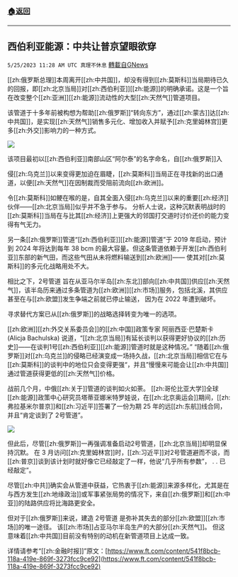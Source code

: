 ###  [:house:返回](README.md)
---


## 西伯利亚能源：中共让普京望眼欲穿
`5/25/2023 11:28 AM UTC 真理不休息` [轉載自GNews](https://gnews.org/articles/1329857)

[[zh:俄罗斯总理]]本周离开[[zh:中共国]]，却没有得到[[zh:莫斯科]]当局期待已久的回报，即[[zh:北京当局]]对[[zh:西伯利亚]][[zh:能源]]的明确承诺。这是一个旨在改变整个[[zh:亚洲]][[zh:能源]]流动性的大型[[zh:天然气]]管道项目。


该管道于十多年前被构想为帮助[[zh:俄罗斯]]“转向东方”，通过[[zh:蒙古]]达[[zh:中共国]]，是实现[[zh:天然气]]销售多元化、增加收入并赋予[[zh:克里姆林宫]]更多[[zh:外交]]影响力的一种方式。

![](https://i.imgur.com/ArCyDMA.jpg)

该项目最初以[[zh:西伯利亚]]南部山区“阿尔泰”的名字命名，自[[zh:俄罗斯]]入

侵[[zh:乌克兰]]以来变得更加迫在眉睫，[[zh:莫斯科]]当局正在寻找新的出口通道，以便[[zh:天然气]]在因制裁而受阻前流向[[zh:欧洲]]。

令[[zh:莫斯科]]如鲠在喉的是，自其全面入侵[[zh:乌克兰]]以来的重要[[zh:经济]]伙伴——[[zh:北京当局]]似乎并不急于参与。 分析人士说，这种沉默表明战时的[[zh:莫斯科]]当局在与比其[[zh:经济]]上更强大的邻国打交道时讨价还价的能力变得有气无力。

另一条[[zh:俄罗斯]]管道“[[zh:西伯利亚]][[zh:能源]]管道”于 2019 年启动，预计到 2024 年将达到每年 38 bcm 的最大容量。但这条管道依赖于开发[[zh:西伯利亚]]东部的新气田，而这些气田从未将燃料输送到[[zh:欧洲]]—— 使其对[[zh:莫斯科]]的多元化战略用处不大。

相比之下，2号管道 旨在从亚马尔半岛[[zh:东北]]部向[[zh:中共国]]供应[[zh:天然气]]，该半岛历来通过多条管道为[[zh:欧洲]][[zh:市场]]服务，包括北溪，其供应甚至在与[[zh:欧盟]]发生争端之前就已停止输送， 因为在 2022 年遭到破坏。

寻求替代方案已从[[zh:俄罗斯]]的战略选择转变为唯一的选项。

[[zh:欧洲]][[zh:外交关系委员会]]的[[zh:中国]]政策专家 阿丽西亚·巴楚斯卡 (Alicja Bachulska) 说道，“[[zh:北京当局]]有延长谈判以获得更好协议的[[zh:历史]]——在谈判1号[[zh:西伯利亚]][[zh:能源]]管道时就是这种情况。” “随着[[zh:俄罗斯]]对[[zh:乌克兰]]的侵略已经演变成一场持久战，[[zh:北京当局]]相信它在与[[zh:莫斯科]]的谈判中的地位只会变得更强“，并且”慢慢来可能会让[[zh:中共国]]通过管道获得更低的[[zh:天然气]]价格。

战前几个月，中俄[[zh:关于]]管道的谈判如火如荼。 [[zh:哥伦比亚大学]]全球[[zh:能源]]政策中心研究员塔蒂亚娜米特罗娃说，在[[zh:北京奥运会]]期间，[[zh:弗拉基米尔普京]]和[[zh:习近平]]签署了一份为期 25 年的远[[zh:东航]]线合同，并且“肯定谈到了 2号管道”。

![](https://i.imgur.com/KxseLgy.jpg)

但此后，尽管[[zh:俄罗斯]]一再强调准备启动2号管道，[[zh:北京当局]]却明显保持沉默。 在 3 月访问[[zh:克里姆林宫]]时，[[zh:习近平]]对2号管道避而不谈，而[[zh:普京]]谈到该计划时就好像它已经敲定了一样，他说“几乎所有参数”， . . 已经敲定”。

尽管[[zh:中共]]确实会从管道中获益，它热衷于[[zh:能源]]来源多样化，尤其是在与西方发生[[zh:地缘政治]]或军事紧张局势的情况下，来自[[zh:俄罗斯]]和[[zh:中亚]]的陆路供应将比海路更安全。

但对于[[zh:俄罗斯]]来说，建造 2号管道 是弥补其失去的部分[[zh:欧盟]][[zh:市场]]的唯一途径。 该[[zh:市场]]占亚马尔半岛生产的大部分[[zh:天然气]]。 但这意味着[[zh:中共国]]目前没有特别的动机在新管道项目上达成一致。

详情请参考“[[zh:金融时报]]”原文：[https://www.ft.com/content/541f8bcb-118a-419e-869f-3273fcc9ce92](https://www.ft.com/content/541f8bcb-118a-419e-869f-3273fcc9ce92)





